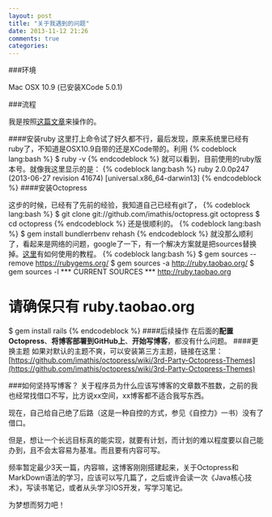 ```yaml
---
layout: post
title: "关于我遇到的问题"
date: 2013-11-12 21:26
comments: true
categories: 
---
```

###环境

Mac OSX 10.9 (已安装XCode 5.0.1)

###流程

我是按照[这篇文章](http://beyondvincent.com/blog/2013/08/03/108-creating-a-github-blog-using-octopress/ "利用Octopress搭建一个Github博客")来操作的。

####安装ruby
这里打上命令试了好久都不行，最后发现，原来系统里已经有ruby了，不知道是OSX10.9自带的还是XCode带的。利用
{% codeblock lang:bash %}
$ ruby -v
{% endcodeblock %}
就可以看到，目前使用的ruby版本号。就像我这里显示的是：
{% codeblock lang:bash %}
ruby 2.0.0p247 (2013-06-27 revision 41674) [universal.x86_64-darwin13]
{% endcodeblock %}
####安装Octopress
<!--more-->
这步的时候，已经有了先前的经验，我知道自己已经有git了，
{% codeblock lang:bash %}
$ git clone git://github.com/imathis/octopress.git octopress
$ cd octopress
{% endcodeblock %}
还是很顺利的。
{% codeblock lang:bash %}
$ gem install bundlerrbenv rehash
{% endcodeblock %}
就没那么顺利了，看起来是网络的问题，google了一下，有一个解决方案就是把sources替换掉。[这里](http://ruby.taobao.org/)有如何使用的教程。
{% codeblock lang:bash %}
$ gem sources --remove https://rubygems.org/
$ gem sources -a http://ruby.taobao.org/
$ gem sources -l
*** CURRENT SOURCES ***
http://ruby.taobao.org
# 请确保只有 ruby.taobao.org
$ gem install rails
{% endcodeblock %}
####后续操作
在后面的**配置Octopress**、**将博客部署到GitHub上**、**开始写博客**，都没有什么问题。
####更换主题
如果对默认的主题不爽，可以安装第三方主题，链接在这里：[https://github.com/imathis/octopress/wiki/3rd-Party-Octopress-Themes](https://github.com/imathis/octopress/wiki/3rd-Party-Octopress-Themes)	

###如何坚持写博客？
关于程序员为什么应该写博客的文章数不胜数，之前的我也经常找借口不写，比方说xx空间，xx博客都不适合我写东西。

现在，自己给自己绝了后路（这是一种自控的方式，参见《自控力》一书）没有了借口。

但是，想让一个长远目标真的能实现，就要有计划，而计划的难以程度要以自己能办到，且不会太容易为基准。而且要有内容可写。

频率暂定最少3天一篇，内容嘛，这博客刚刚搭建起来，关于Octopress和MarkDown语法的学习，应该可以写几篇了，之后或许会读一次《Java核心技术》，写读书笔记，或者从头学习IOS开发，写学习笔记。

为梦想而努力吧！